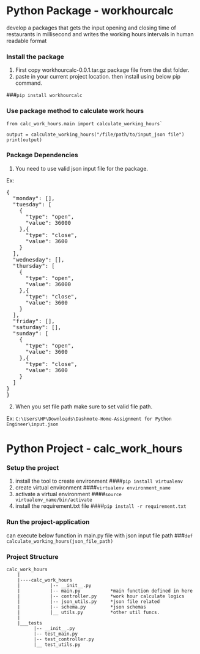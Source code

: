 # Python Package - workhourcalc

develop a packages that gets the input opening and closing time of restaurants in millisecond and writes the working hours intervals in human readable format

### Install the package
1. First copy workhourcalc-0.0.1.tar.gz package file from the dist folder.
2. paste in your current project location. then install using below pip command.

###`pip install workhourcalc`

### Use package method to calculate work hours
```
from calc_work_hours.main import calculate_working_hours`

output = calculate_working_hours("/file/path/to/input_json file")
print(output)
```
### Package Dependencies
1. You need to use valid json input file for the package.

Ex:
<pre>{
  "monday": [],
  "tuesday": [
    {
      "type": "open",
      "value": 36000
    },{
      "type": "close",
      "value": 3600
    }
  ],
  "wednesday": [],
  "thursday": [
    {
      "type": "open",
      "value": 36000
    },{
      "type": "close",
      "value": 3600
    }
  ],
  "friday": [],
  "saturday": [],
  "sunday": [
    {
      "type": "open",
      "value": 3600
    },{
      "type": "close",
      "value": 3600
    }
  ]
}
}</pre>

2. When you set file path make sure to set valid file path.

Ex:
`C:\Users\HP\Downloads\Dashmote-Home-Assignment for Python Engineer\input.json`

# Python Project - calc_work_hours

### Setup the project

1. install the tool to create environment
   ####`pip install virtualenv`
2. create virtual environment
    ####`virtualenv environment_name`
3. activate a virtual environment
    ####`source virtualenv_name/bin/activate`
4. install the requirement.txt file
    ####`pip install -r requirement.txt`

### Run the project-application
can execute below function in main.py file with json input file path
###```def calculate_working_hours(json_file_path)```

### Project Structure
```
calc_work_hours
    |
    |----calc_work_hours
    |           |-- __init__.py
    |           |-- main.py           *main function defined in here
    |           |-- controller.py     *work hour calculate logics   
    |           |-- json_utils.py     *json file related
    |           |-- schema.py         *json schemas
    |           |__ utils.py          *other util funcs. 
    | 
    |___tests    
          |-- __init__.py
          |-- test_main.py
          |-- test_controller.py    
          |__ test_utils.py    
```
